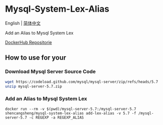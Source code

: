 # Mysql-System-Lex-Alias

English | [简体中文](./i18n/README.zh-cn.md)

Add an Alias to Mysql System Lex

[DockerHub Repositorie](https://hub.docker.com/r/shencangsheng/mysql-system-lex-alias)

## How to use for your

### Download Mysql Server Source Code

```bash
wget https://codeload.github.com/mysql/mysql-server/zip/refs/heads/5.7
unzip mysql-server-5.7.zip
```

### Add an Alias to Mysql System Lex

```
docker run --rm -v $(pwd)/mysql-server-5.7:/mysql-server-5.7 shencangsheng/mysql-system-lex-alias add-lex-alias -v 5.7 -f /mysql-server-5.7 -c REGEXP -a REGEXP_ALIAS
```
